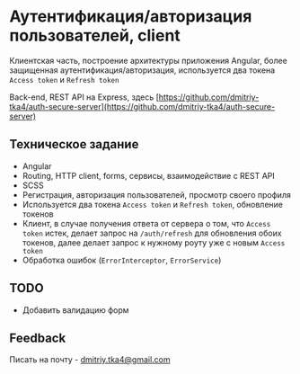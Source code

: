 # Аутентификация/авторизация пользователей, client

Клиентская часть, построение архитектуры приложения Angular, более защищенная аутентификация/авторизация, используется два токена `Access token` и `Refresh token`

Back-end, REST API на Express, здесь [https://github.com/dmitriy-tka4/auth-secure-server](https://github.com/dmitriy-tka4/auth-secure-server)

## Техническое задание

* Angular
* Routing, HTTP client, forms, сервисы, взаимодействие с REST API
* SCSS
* Регистрация, авторизация пользователей, просмотр своего профиля
* Используется два токена `Access token` и `Refresh token`, обновление токенов
* Клиент, в случае получения ответа от сервера о том, что  `Access token` истек, делает запрос на `/auth/refresh` для обновления обоих токенов, далее делает запрос к нужному роуту уже с новым `Access token`
* Обработка ошибок (`ErrorInterceptor`, `ErrorService`)

## TODO

* Добавить валидацию форм

## Feedback

Писать на почту - dmitriy.tka4@gmail.com
